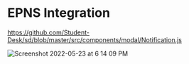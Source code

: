 # EPNS Integration

https://github.com/Student-Desk/sd/blob/master/src/components/modal/Notification.js

![Screenshot 2022-05-23 at 6 14 09 PM](https://user-images.githubusercontent.com/45895007/169823587-d5cf5616-ee56-4950-996a-8ae94904d333.png)
